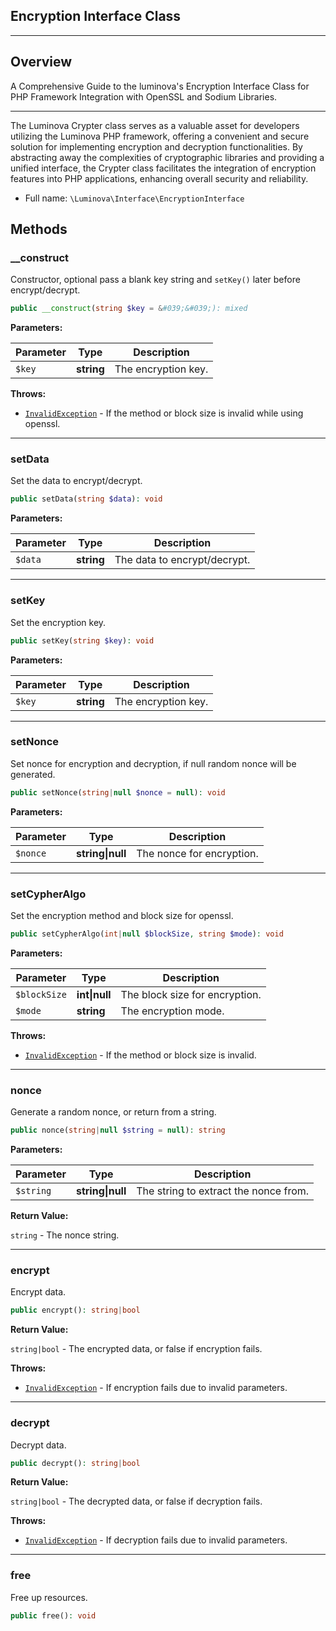 ## Encryption Interface Class

***

## Overview

A Comprehensive Guide to the luminova&#039;s Encryption Interface Class for PHP Framework Integration with OpenSSL and Sodium Libraries.

***

The Luminova Crypter class serves as a valuable asset for developers utilizing the Luminova PHP framework, offering a convenient and secure solution for implementing encryption and decryption functionalities. By abstracting away the complexities of cryptographic libraries and providing a unified interface, the Crypter class facilitates the integration of encryption features into PHP applications, enhancing overall security and reliability.


* Full name: `\Luminova\Interface\EncryptionInterface`


## Methods


### __construct

Constructor, optional pass a blank key string and `setKey()` later before encrypt/decrypt.

```php
public __construct(string $key = &#039;&#039;): mixed
```

**Parameters:**

| Parameter | Type | Description |
|-----------|------|-------------|
| `$key` | **string** | The encryption key. |


**Throws:**

- [`InvalidException`](./InvalidException.md) - If the method or block size is invalid while using openssl.


***



### setData

Set the data to encrypt/decrypt.

```php
public setData(string $data): void
```

**Parameters:**

| Parameter | Type | Description |
|-----------|------|-------------|
| `$data` | **string** | The data to encrypt/decrypt. |


***



### setKey

Set the encryption key.

```php
public setKey(string $key): void
```

**Parameters:**

| Parameter | Type | Description |
|-----------|------|-------------|
| `$key` | **string** | The encryption key. |


***


### setNonce

Set nonce for encryption and decryption, if null random nonce will be generated.

```php
public setNonce(string|null $nonce = null): void
```

**Parameters:**

| Parameter | Type | Description |
|-----------|------|-------------|
| `$nonce` | **string&#124;null** | The nonce for encryption. |



***


### setCypherAlgo

Set the encryption method and block size for openssl.

```php
public setCypherAlgo(int|null $blockSize, string $mode): void
```

**Parameters:**

| Parameter | Type | Description |
|-----------|------|-------------|
| `$blockSize` | **int&#124;null** | The block size for encryption. |
| `$mode` | **string** | The encryption mode. |

**Throws:**

- [`InvalidException`](./InvalidException.md) - If the method or block size is invalid.



***


### nonce

Generate a random nonce, or return from a string.

```php
public nonce(string|null $string = null): string
```

**Parameters:**

| Parameter | Type | Description |
|-----------|------|-------------|
| `$string` | **string&#124;null** | The string to extract the nonce from. |


**Return Value:** 

`string` -  The nonce string.



***


### encrypt

Encrypt data.

```php
public encrypt(): string|bool
```

**Return Value:** 

`string|bool` -  The encrypted data, or false if encryption fails.


**Throws:**

- [`InvalidException`](./InvalidException.md) - If encryption fails due to invalid parameters.



***


### decrypt

Decrypt data.

```php
public decrypt(): string|bool
```

**Return Value:** 

`string|bool` -  The decrypted data, or false if decryption fails.



**Throws:**

- [`InvalidException`](./InvalidException.md) - If decryption fails due to invalid parameters.



***



### free

Free up resources.

```php
public free(): void
```